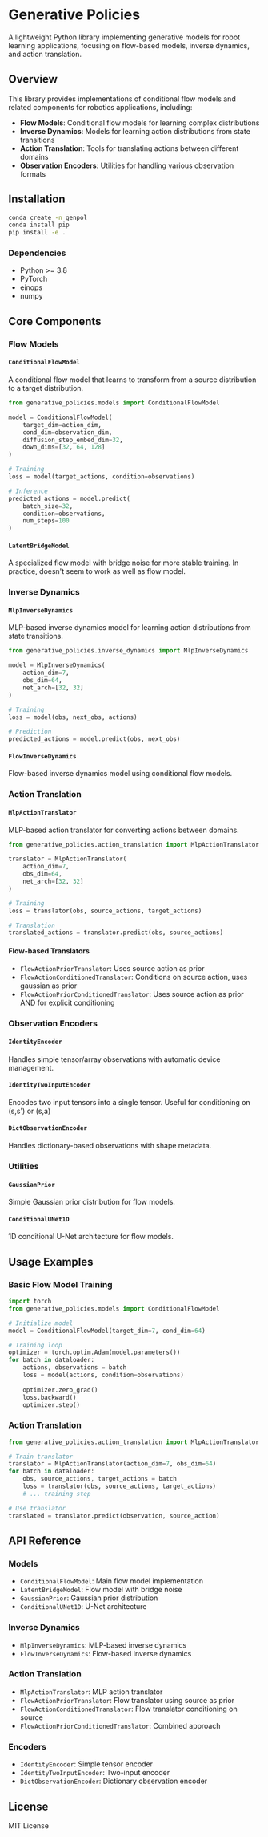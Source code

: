 # Generative Policies

A lightweight Python library implementing generative models for robot learning applications, focusing on flow-based models, inverse dynamics, and action translation.

## Overview

This library provides implementations of conditional flow models and related components for robotics applications, including:

- **Flow Models**: Conditional flow models for learning complex distributions
- **Inverse Dynamics**: Models for learning action distributions from state transitions
- **Action Translation**: Tools for translating actions between different domains
- **Observation Encoders**: Utilities for handling various observation formats

## Installation

```bash
conda create -n genpol
conda install pip
pip install -e .
```

### Dependencies

- Python >= 3.8
- PyTorch
- einops
- numpy

## Core Components

### Flow Models

#### `ConditionalFlowModel`
A conditional flow model that learns to transform from a source distribution to a target distribution.

```python
from generative_policies.models import ConditionalFlowModel

model = ConditionalFlowModel(
    target_dim=action_dim,
    cond_dim=observation_dim,
    diffusion_step_embed_dim=32,
    down_dims=[32, 64, 128]
)

# Training
loss = model(target_actions, condition=observations)

# Inference
predicted_actions = model.predict(
    batch_size=32, 
    condition=observations,
    num_steps=100
)
```

#### `LatentBridgeModel`
A specialized flow model with bridge noise for more stable training. In practice, doesn't seem to work as well as flow model.

### Inverse Dynamics

#### `MlpInverseDynamics`
MLP-based inverse dynamics model for learning action distributions from state transitions.

```python
from generative_policies.inverse_dynamics import MlpInverseDynamics

model = MlpInverseDynamics(
    action_dim=7,
    obs_dim=64,
    net_arch=[32, 32]
)

# Training
loss = model(obs, next_obs, actions)

# Prediction
predicted_actions = model.predict(obs, next_obs)
```

#### `FlowInverseDynamics`
Flow-based inverse dynamics model using conditional flow models.

### Action Translation

#### `MlpActionTranslator`
MLP-based action translator for converting actions between domains.

```python
from generative_policies.action_translation import MlpActionTranslator

translator = MlpActionTranslator(
    action_dim=7,
    obs_dim=64,
    net_arch=[32, 32]
)

# Training
loss = translator(obs, source_actions, target_actions)

# Translation
translated_actions = translator.predict(obs, source_actions)
```

#### Flow-based Translators
- `FlowActionPriorTranslator`: Uses source action as prior
- `FlowActionConditionedTranslator`: Conditions on source action, uses gaussian as prior
- `FlowActionPriorConditionedTranslator`: Uses source action as prior AND for explicit conditioning

### Observation Encoders

#### `IdentityEncoder`
Handles simple tensor/array observations with automatic device management.

#### `IdentityTwoInputEncoder`
Encodes two input tensors into a single tensor. Useful for conditioning on (s,s') or (s,a)

#### `DictObservationEncoder`
Handles dictionary-based observations with shape metadata.

### Utilities

#### `GaussianPrior`
Simple Gaussian prior distribution for flow models.

#### `ConditionalUNet1D`
1D conditional U-Net architecture for flow models.

## Usage Examples

### Basic Flow Model Training

```python
import torch
from generative_policies.models import ConditionalFlowModel

# Initialize model
model = ConditionalFlowModel(target_dim=7, cond_dim=64)

# Training loop
optimizer = torch.optim.Adam(model.parameters())
for batch in dataloader:
    actions, observations = batch
    loss = model(actions, condition=observations)
    
    optimizer.zero_grad()
    loss.backward()
    optimizer.step()
```

### Action Translation

```python
from generative_policies.action_translation import MlpActionTranslator

# Train translator
translator = MlpActionTranslator(action_dim=7, obs_dim=64)
for batch in dataloader:
    obs, source_actions, target_actions = batch
    loss = translator(obs, source_actions, target_actions)
    # ... training step

# Use translator
translated = translator.predict(observation, source_action)
```

## API Reference

### Models
- `ConditionalFlowModel`: Main flow model implementation
- `LatentBridgeModel`: Flow model with bridge noise
- `GaussianPrior`: Gaussian prior distribution
- `ConditionalUNet1D`: U-Net architecture

### Inverse Dynamics
- `MlpInverseDynamics`: MLP-based inverse dynamics
- `FlowInverseDynamics`: Flow-based inverse dynamics

### Action Translation
- `MlpActionTranslator`: MLP action translator
- `FlowActionPriorTranslator`: Flow translator using source as prior
- `FlowActionConditionedTranslator`: Flow translator conditioning on source
- `FlowActionPriorConditionedTranslator`: Combined approach

### Encoders
- `IdentityEncoder`: Simple tensor encoder
- `IdentityTwoInputEncoder`: Two-input encoder
- `DictObservationEncoder`: Dictionary observation encoder

## License

MIT License
